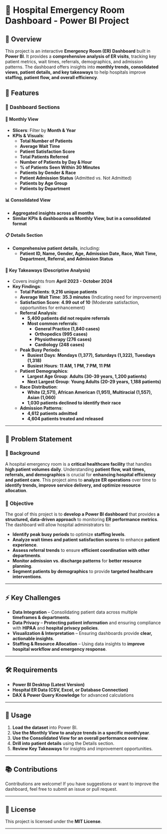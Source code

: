 # 🏥 Hospital Emergency Room Dashboard - Power BI Project  

## 📌 Overview  
This project is an interactive **Emergency Room (ER) Dashboard** built in **Power BI**. It provides a **comprehensive analysis of ER visits**, tracking key patient metrics, wait times, referrals, demographics, and admission patterns. The dashboard offers insights into **monthly trends, consolidated views, patient details, and key takeaways** to help hospitals improve **staffing, patient flow, and overall efficiency**.  

## 🚀 Features  
### 🔹 **Dashboard Sections**  
#### 📆 **Monthly View**  
- **Slicers**: Filter by **Month & Year**  
- **KPIs & Visuals**:  
  - **Total Number of Patients**  
  - **Average Wait Time**  
  - **Patient Satisfaction Score**  
  - **Total Patients Referred**  
  - **Number of Patients by Day & Hour**  
  - **% of Patients Seen Within 30 Minutes**  
  - **Patients by Gender & Race**  
  - **Patient Admission Status** (Admitted vs. Not Admitted)  
  - **Patients by Age Group**  
  - **Patients by Department**  

#### 📊 **Consolidated View**  
- **Aggregated insights across all months**  
- **Similar KPIs & dashboards as Monthly View, but in a consolidated format**  

#### 📋 **Details Section**  
- **Comprehensive patient details**, including:  
  - **Patient ID, Name, Gender, Age, Admission Date, Race, Wait Time, Department, Referral, and Admission Status**  

#### 📜 **Key Takeaways (Descriptive Analysis)**  
- Covers insights from **April 2023 - October 2024**  
- **Key Findings**:  
  - **Total Patients**: **9,216 unique patients**  
  - **Average Wait Time**: **35.3 minutes** (Indicating need for improvement)  
  - **Satisfaction Score**: **4.99 out of 10** (Moderate satisfaction, opportunities for enhancement)  
  - **Referral Analysis**:  
    - **5,400 patients did not require referrals**  
    - **Most common referrals**:  
      - **General Practice (1,840 cases)**  
      - **Orthopedics (995 cases)**  
      - **Physiotherapy (276 cases)**  
      - **Cardiology (248 cases)**  
  - **Peak Busy Periods**:  
    - **Busiest Days**: **Mondays (1,377), Saturdays (1,322), Tuesdays (1,318)**  
    - **Busiest Hours**: **11 AM, 1 PM, 7 PM, 11 PM**  
  - **Patient Demographics**:  
    - **Largest Age Group**: **Adults (30-39 years, 1,200 patients)**  
    - **Next Largest Group**: **Young Adults (20-29 years, 1,188 patients)**  
  - **Race Distribution**:  
    - **White (2,571), African American (1,951), Multiracial (1,557), Asian (1,060)**  
    - **1,030 patients declined to identify their race**  
  - **Admission Patterns**:  
    - **4,612 patients admitted**  
    - **4,604 patients treated and released**  

---

## 🎯 Problem Statement  

### 📌 **Background**  
A hospital emergency room is a **critical healthcare facility** that handles **high patient volumes daily**. Understanding **patient flow, wait times, referrals, and demographics** is crucial for **enhancing hospital efficiency and patient care**. This project aims to **analyze ER operations** over time to **identify trends, improve service delivery, and optimize resource allocation**.  

### 📌 **Objective**  
The goal of this project is to **develop a Power BI dashboard** that provides **a structured, data-driven approach** to monitoring **ER performance metrics**. The dashboard will allow hospital administrators to:  
- **Identify peak busy periods** to optimize **staffing levels**.  
- **Analyze wait times and patient satisfaction scores** to enhance **patient experience**.  
- **Assess referral trends** to ensure **efficient coordination with other departments**.  
- **Monitor admission vs. discharge patterns** for **better resource planning**.  
- **Segment patients by demographics** to provide **targeted healthcare interventions**.  

---

## ⚡ **Key Challenges**  
- **Data Integration** – Consolidating patient data across multiple **timeframes & departments**.  
- **Data Privacy** – **Protecting patient information** and ensuring compliance with **HIPAA** and **hospital privacy policies**.  
- **Visualization & Interpretation** – Ensuring dashboards provide **clear, actionable insights**.  
- **Staffing & Resource Allocation** – Using data insights to **improve hospital workflow and emergency response**.  

---

## 🛠️ Requirements  
- **Power BI Desktop (Latest Version)**  
- **Hospital ER Data (CSV, Excel, or Database Connection)**  
- **DAX & Power Query Knowledge** for advanced calculations  

---

## 📌 Usage  
1. **Load the dataset** into Power BI.  
2. **Use the Monthly View to analyze trends in a specific month/year**.  
3. **Use the Consolidated View for an overall performance overview**.  
4. **Drill into patient details** using the Details section.  
5. **Review Key Takeaways** for insights and improvement opportunities.  

---

## 📚 Contributions  
Contributions are welcome! If you have suggestions or want to improve the dashboard, feel free to submit an issue or pull request.  

---

## 📜 License  
This project is licensed under the **MIT License**.  

---
